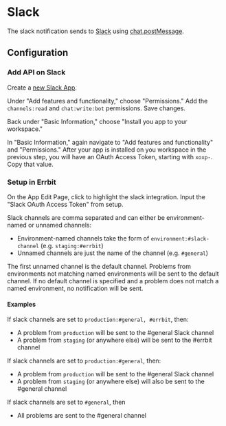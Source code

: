 # Slack

The slack notification sends to [Slack](https://www.slack.com/) using [chat.postMessage](https://api.slack.com/methods/chat.postMessage).

## Configuration

### Add API on Slack

Create a [new Slack App](https://api.slack.com/apps).

Under "Add features and functionality," choose "Permissions." Add the `channels:read` and `chat:write:bot` permissions. Save changes.

Back under "Basic Information," choose "Install you app to your workspace."

In "Basic Information," again navigate to "Add features and functionality" and "Permissions." After your app is installed on you workspace in the previous step, you will have an OAuth Access Token, starting with `xoxp-`. Copy that value.

### Setup in Errbit

On the App Edit Page, click to highlight the slack integration.
Input the "Slack OAuth Access Token" from setup.

Slack channels are comma separated and can either be environment-named or unnamed channels:

* Environment-named channels take the form of `environment:#slack-channel` (e.g. `staging:#errbit`)
* Unnamed channels are just the name of the channel (e.g. `#general`)

The first unnamed channel is the default channel. Problems from environments not matching named environments will be sent to the default channel. If no default channel is specified and a problem does not match a named environment, no notification will be sent.

#### Examples

If slack channels are set to `production:#general, #errbit`, then:

* A problem from `production` will be sent to the #general Slack channel
* A problem from `staging` (or anywhere else) will be sent to the #errbit channel

If slack channels are set to `production:#general`, then:

* A problem from `production` will be sent to the #general Slack channel
* A problem from `staging` (or anywhere else) will also be sent to the #general channel

If slack channels are set to `#general`, then

* All problems are sent to the #general channel
